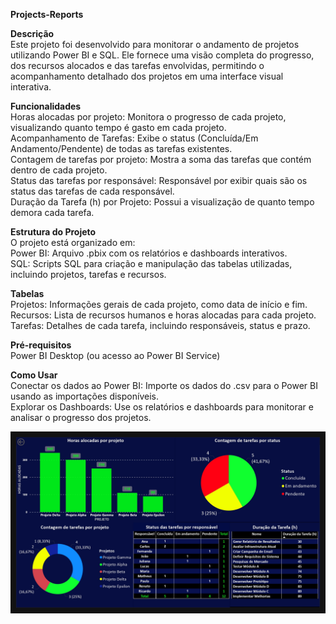 **Projects-Reports**

**Descrição**  
Este projeto foi desenvolvido para monitorar o andamento de projetos utilizando Power BI e SQL. Ele fornece uma visão completa do progresso, dos recursos alocados e das tarefas envolvidas, permitindo o acompanhamento detalhado dos projetos em uma interface visual interativa.

**Funcionalidades**  
Horas alocadas por projeto: Monitora o progresso de cada projeto, visualizando quanto tempo é gasto em cada projeto.  
Acompanhamento de Tarefas: Exibe o status (Concluída/Em Andamento/Pendente) de todas as tarefas existentes.  
Contagem de tarefas por projeto: Mostra a soma das tarefas que contém dentro de cada projeto.  
Status das tarefas por responsável: Responsável por exibir quais são os status das tarefas de cada responsável.  
Duração da Tarefa (h) por Projeto: Possui a visualização de quanto tempo demora cada tarefa.  

**Estrutura do Projeto**  
O projeto está organizado em:  
Power BI: Arquivo .pbix com os relatórios e dashboards interativos.  
SQL: Scripts SQL para criação e manipulação das tabelas utilizadas, incluindo projetos, tarefas e recursos.

**Tabelas**  
Projetos: Informações gerais de cada projeto, como data de início e fim.  
Recursos: Lista de recursos humanos e horas alocadas para cada projeto.  
Tarefas: Detalhes de cada tarefa, incluindo responsáveis, status e prazo.

**Pré-requisitos**  
Power BI Desktop (ou acesso ao Power BI Service)

**Como Usar**  
Conectar os dados ao Power BI: Importe os dados do .csv para o Power BI usando as importações disponíveis.  
Explorar os Dashboards: Use os relatórios e dashboards para monitorar e analisar o progresso dos projetos.

![Project-Dashboard](./ProjetosTarefas.jpg)
